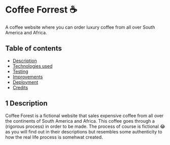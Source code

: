 # Coffee Forrest &#9749;

A coffee website where you can order luxury coffee from all over South America and Africa. 

## Table of contents

- [Description](#1-description)
- [Technologies used](#3-technologies-used)
- [Testing](#4-testing)
- [Improvements](#5-improvements)
- [Deployment](#6-deployment)
- [Credits](#7-credits)

## 1 Description 

Coffee Forest is a fictional website that sales expensive coffee from all over the continents of South America and Africa. This coffee goes through a (rigorous process) in order to be made. The process of course is fictional 😂 as you will find out in their descriptions but resembles some authenticity to how the real life process is somehwat created. 

